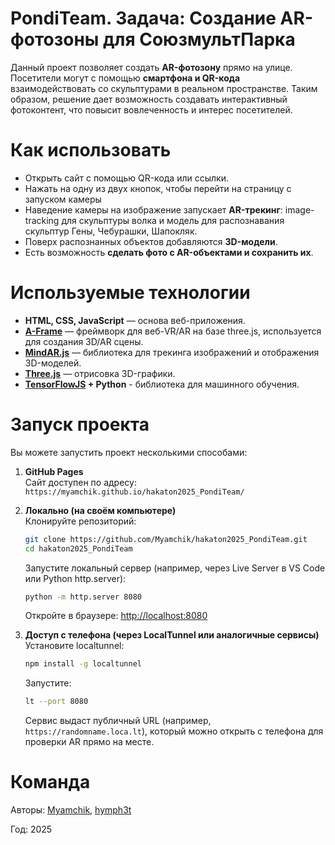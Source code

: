 # PondiTeam. Задача: Создание AR-фотозоны для СоюзмультПарка
Данный проект позволяет создать **AR-фотозону** прямо на улице.  
Посетители могут с помощью **смартфона и QR-кода** взаимодействовать со скульптурами в реальном пространстве.
Таким образом, решение дает возможность создавать интерактивный фотоконтент, что повысит вовлеченность и интерес посетителей. 
# Как использовать 
- Открыть сайт с помощью QR-кода или ссылки.
- Нажать на одну из двух кнопок, чтобы перейти на страницу с запуском камеры
- Наведение камеры на изображение запускает **AR-трекинг**: image-tracking для скульптуры волка и модель для распознавания скульптур Гены, Чебурашки, Шапокляк. 
- Поверх распознанных объектов добавляются **3D-модели**.  
- Есть возможность **сделать фото с AR-объектами и сохранить их**.
# Используемые технологии
- **HTML, CSS, JavaScript** — основа веб-приложения.
- **[A-Frame](https://aframe.io/)** — фреймворк для веб-VR/AR на базе three.js, используется для создания 3D/AR сцены.
- **[MindAR.js](https://hiukim.github.io/mind-ar-js-doc/)** — библиотека для трекинга изображений и отображения 3D-моделей.
- **[Three.js](https://threejs.org/)** — отрисовка 3D-графики.
- **[TensorFlowJS](https://www.tensorflow.org/) + Python** - библиотека для машинного обучения.
# Запуск проекта
Вы можете запустить проект несколькими способами:

1. **GitHub Pages**    
   Сайт доступен по адресу:  
     `https://myamchik.github.io/hakaton2025_PondiTeam/`

2. **Локально (на своём компьютере)**  
   Клонируйте репозиторий:
     ```bash
     git clone https://github.com/Myamchik/hakaton2025_PondiTeam.git
     cd hakaton2025_PondiTeam
     ```
   Запустите локальный сервер (например, через Live Server в VS Code или Python http.server):
     ```bash
     python -m http.server 8080
     ```
   Откройте в браузере: [http://localhost:8080](http://localhost:8080)

3. **Доступ с телефона (через LocalTunnel или аналогичные сервисы)**  
   Установите localtunnel:
     ```bash
     npm install -g localtunnel
     ```
   Запустите:
     ```bash
     lt --port 8080
     ```
   Сервис выдаст публичный URL (например, `https://randomname.loca.lt`), который можно открыть с телефона для проверки AR прямо на месте.
# Команда
Авторы: [Myamchik](https://github.com/Myamchik), [hymph3t](https://github.com/hymph3t)

Год: 2025
